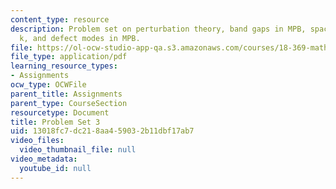 ```yaml
---
content_type: resource
description: Problem set on perturbation theory, band gaps in MPB, space group of
  k, and defect modes in MPB.
file: https://ol-ocw-studio-app-qa.s3.amazonaws.com/courses/18-369-mathematical-methods-in-nanophotonics-spring-2008/13018fc7dc218aa459032b11dbf17ab7_pset3.pdf
file_type: application/pdf
learning_resource_types:
- Assignments
ocw_type: OCWFile
parent_title: Assignments
parent_type: CourseSection
resourcetype: Document
title: Problem Set 3
uid: 13018fc7-dc21-8aa4-5903-2b11dbf17ab7
video_files:
  video_thumbnail_file: null
video_metadata:
  youtube_id: null
---
```

